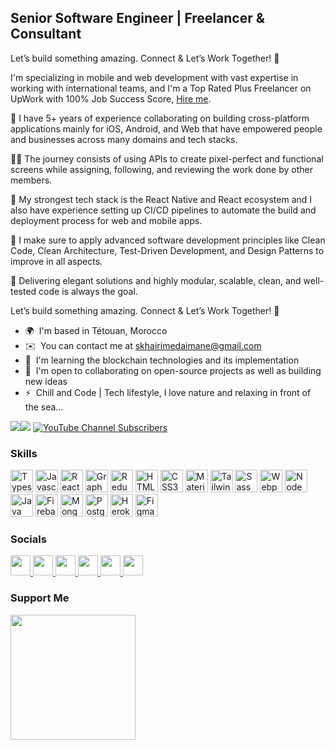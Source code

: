 Senior Software Engineer | Freelancer & Consultant
--------------------------------------------------

Let’s build something amazing. Connect & Let’s Work Together! 🎉

I'm specializing in mobile and web development with vast expertise in working with international teams, and I'm a Top Rated Plus Freelancer on UpWork with 100% Job Success Score, [Hire me](https://www.upwork.com/freelancers/medaimane).

🥇 I have 5+ years of experience collaborating on building cross-platform applications mainly for iOS, Android, and Web that have empowered people and businesses across many domains and tech stacks.

👨‍💻 The journey consists of using APIs to create pixel-perfect and functional screens while assigning, following, and reviewing the work done by other members.

🎯 My strongest tech stack is the React Native and React ecosystem and I also have experience setting up CI/CD pipelines to automate the build and deployment process for web and mobile apps.

🧩 I make sure to apply advanced software development principles like Clean Code, Clean Architecture, Test-Driven Development, and Design Patterns to improve in all aspects.

🚀 Delivering elegant solutions and highly modular, scalable, clean, and well-tested code is always the goal. 

Let’s build something amazing. Connect & Let’s Work Together! 🎉

* 🌍  I'm based in Tétouan, Morocco
* ✉️  You can contact me at [skhairimedaimane@gmail.com](mailto:skhairimedaimane@gmail.com)
* 🧠  I'm learning the blockchain technologies and its implementation
* 🤝  I'm open to collaborating on open-source projects as well as building new ideas
* ⚡  Chill and Code | Tech lifestyle, I love nature and relaxing in front of the sea...

<a href="https://www.twitter.com/med_aimane" target="_blank" rel="noreferrer"><img
src="https://img.shields.io/twitter/follow/med_aimane?logo=twitter&style=for-the-badge&color=0891b2&labelColor=1c1917"
/></a><a href="https://www.github.com/medaimane" target="_blank" rel="noreferrer"><img
src="https://img.shields.io/github/followers/medaimane?logo=github&style=for-the-badge&color=0891b2&labelColor=1c1917" /></a>
<a href="https://www.youtube.com/channel/UCya0QF4_lG-i6g5uzHnuMsg" target="_blank" rel="noreferrer"><img alt="YouTube Channel Subscribers" src="https://img.shields.io/youtube/channel/subscribers/@medaimane?logo=youtube&style=for-the-badge&color=0891b2&labelColor=1c1917" /></a>

### Skills

<p align="left">
  <a href="https://www.typescriptlang.org/" target="_blank" rel="noreferrer"><img src="https://raw.githubusercontent.com/danielcranney/readme-generator/main/public/icons/skills/typescript-colored.svg" width="36" height="36" alt="Typescript" /></a>
  <a href="https://developer.mozilla.org/en-US/docs/Web/JavaScript" target="_blank" rel="noreferrer"><img src="https://raw.githubusercontent.com/danielcranney/readme-generator/main/public/icons/skills/javascript-colored.svg" width="36" height="36" alt="Javascript" /></a>
  <a href="https://reactjs.org/" target="_blank" rel="noreferrer"><img src="https://raw.githubusercontent.com/danielcranney/readme-generator/main/public/icons/skills/react-colored.svg" width="36" height="36" alt="React" /></a>
  <a href="https://graphql.org/" target="_blank" rel="noreferrer"><img src="https://raw.githubusercontent.com/danielcranney/readme-generator/main/public/icons/skills/graphql-colored.svg" width="36" height="36" alt="GraphQL" /></a>
  <a href="https://redux.js.org/" target="_blank" rel="noreferrer"><img src="https://raw.githubusercontent.com/danielcranney/readme-generator/main/public/icons/skills/redux-colored.svg" width="36" height="36" alt="Redux" /></a>
  <a href="https://developer.mozilla.org/en-US/docs/Glossary/HTML5" target="_blank" rel="noreferrer"><img src="https://raw.githubusercontent.com/danielcranney/readme-generator/main/public/icons/skills/html5-colored.svg" width="36" height="36" alt="HTML5" /></a>
  <a href="https://www.w3.org/TR/CSS/#css" target="_blank" rel="noreferrer"><img src="https://raw.githubusercontent.com/danielcranney/readme-generator/main/public/icons/skills/css3-colored.svg" width="36" height="36" alt="CSS3" /></a>
  <a href="https://mui.com/" target="_blank" rel="noreferrer"><img src="https://raw.githubusercontent.com/danielcranney/readme-generator/main/public/icons/skills/materialui-colored.svg" width="36" height="36" alt="Material UI" /></a>
  <a href="https://tailwindcss.com/" target="_blank" rel="noreferrer"><img src="https://raw.githubusercontent.com/danielcranney/readme-generator/main/public/icons/skills/tailwindcss-colored.svg" width="36" height="36" alt="TailwindCSS" /></a>
  <a href="https://sass-lang.com/" target="_blank" rel="noreferrer"><img src="https://raw.githubusercontent.com/danielcranney/readme-generator/main/public/icons/skills/sass-colored.svg" width="36" height="36" alt="Sass" /></a>
  <a href="https://webpack.js.org/" target="_blank" rel="noreferrer"><img src="https://raw.githubusercontent.com/danielcranney/readme-generator/main/public/icons/skills/webpack-colored.svg" width="36" height="36" alt="Webpack" /></a>
  <a href="https://nodejs.org/en/" target="_blank" rel="noreferrer"><img src="https://raw.githubusercontent.com/danielcranney/readme-generator/main/public/icons/skills/nodejs-colored.svg" width="36" height="36" alt="NodeJS" /></a>
    <a href="https://www.oracle.com/java/" target="_blank" rel="noreferrer"><img src="https://raw.githubusercontent.com/danielcranney/readme-generator/main/public/icons/skills/java-colored.svg" width="36" height="36" alt="Java" /></a>
  <a href="https://firebase.google.com/" target="_blank" rel="noreferrer"><img src="https://raw.githubusercontent.com/danielcranney/readme-generator/main/public/icons/skills/firebase-colored.svg" width="36" height="36" alt="Firebase" /></a>
  <a href="https://www.mongodb.com/" target="_blank" rel="noreferrer"><img src="https://raw.githubusercontent.com/danielcranney/readme-generator/main/public/icons/skills/mongodb-colored.svg" width="36" height="36" alt="MongoDB" /></a>
  <a href="https://www.postgresql.org/" target="_blank" rel="noreferrer"><img src="https://raw.githubusercontent.com/danielcranney/readme-generator/main/public/icons/skills/postgresql-colored.svg" width="36" height="36" alt="PostgreSQL" /></a>
  <a href="https://www.heroku.com/" target="_blank" rel="noreferrer"><img src="https://raw.githubusercontent.com/danielcranney/readme-generator/main/public/icons/skills/heroku-colored.svg" width="36" height="36" alt="Heroku" /></a>
  <a href="https://www.figma.com/" target="_blank" rel="noreferrer"><img src="https://raw.githubusercontent.com/danielcranney/readme-generator/main/public/icons/skills/figma-colored.svg" width="36" height="36" alt="Figma" /></a>
</p>


### Socials

<p align="left">
  <a href="https://www.dev.to/medaimane" target="_blank" rel="noreferrer">
    <img src="https://raw.githubusercontent.com/danielcranney/readme-generator/main/public/icons/socials/devdotto.svg" width="32" height="32" />
  </a>
  <a href="https://discord.com/users/medaimane" target="_blank" rel="noreferrer">
    <img src="https://raw.githubusercontent.com/danielcranney/readme-generator/main/public/icons/socials/discord.svg" width="32" height="32" />
  </a>
  <a href="https://www.github.com/medaimane" target="_blank" rel="noreferrer">
    <img src="https://raw.githubusercontent.com/danielcranney/readme-generator/main/public/icons/socials/github.svg" width="32" height="32" />
  </a>
  <a href="http://www.instagram.com/medaimane" target="_blank" rel="noreferrer">
    <img src="https://raw.githubusercontent.com/danielcranney/readme-generator/main/public/icons/socials/instagram.svg" width="32" height="32" />
  </a>
  <a href="https://www.linkedin.com/in/med-aimane-skhairi/" target="_blank" rel="noreferrer">
    <img src="https://raw.githubusercontent.com/danielcranney/readme-generator/main/public/icons/socials/linkedin.svg" width="32" height="32" />
  </a>
  <a href="https://www.twitter.com/med_aimane" target="_blank" rel="noreferrer">
    <img src="https://raw.githubusercontent.com/danielcranney/readme-generator/main/public/icons/socials/twitter.svg" width="32" height="32" />
  </a>
</p>

### Support Me

<a href="https://www.buymeacoffee.com/medaimane">
  <img src="https://cdn.buymeacoffee.com/buttons/v2/default-yellow.png" width="200" />
</a>
